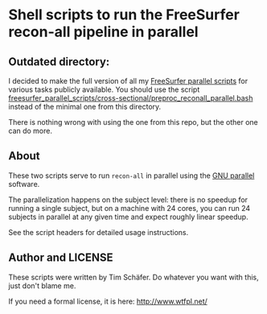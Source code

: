 # Shell scripts to run the FreeSurfer recon-all pipeline in parallel

## Outdated directory:

I decided to make the full version of all my [FreeSurfer parallel scripts](https://github.com/dfsp-spirit/freesurfer_parallel_scripts/) for various tasks publicly available. You should use the script [freesurfer_parallel_scripts/cross-sectional/preproc_reconall_parallel.bash](https://github.com/dfsp-spirit/freesurfer_parallel_scripts/blob/main/cross-sectional/preproc_reconall_parallel.bash) instead of the minimal one from this directory.

There is nothing wrong with using the one from this repo, but the other one can do more.

## About

These two scripts serve to run `recon-all` in parallel using the [GNU parallel](https://www.gnu.org/software/parallel/) software.

The parallelization happens on the subject level: there is no speedup for running a single subject,
but on a machine with 24 cores, you can run 24 subjects in parallel at any given time and expect roughly linear speedup.

See the script headers for detailed usage instructions.

## Author and LICENSE

These scripts were written by Tim Schäfer. Do whatever you want with this, just don't blame me. 

If you need a formal license, it is here: http://www.wtfpl.net/
